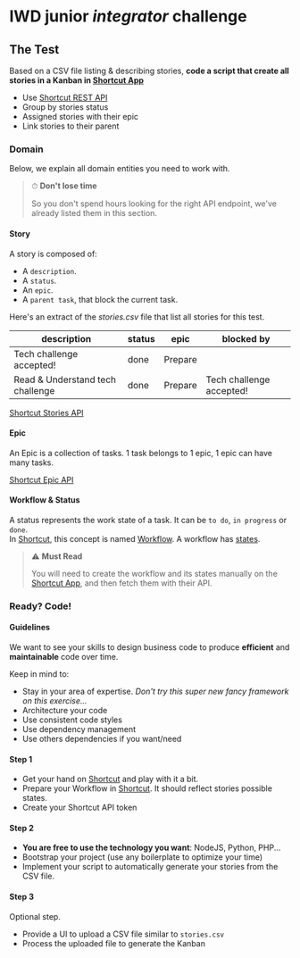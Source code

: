# IWD junior *integrator* challenge

## The Test

Based on a CSV file listing & describing stories, **code a script that create all stories in a Kanban in [Shortcut App](https://app.shortcut.com/)**

- Use [Shortcut REST API](https://shortcut.com/api/rest/v3)
- Group by stories status
- Assigned stories with their epic
- Link stories to their parent

### Domain

Below, we explain all domain entities you need to work with.

> ⏱ **Don't lose time**
>
> So you don't spend hours looking for the right API endpoint, we've already listed them in this section.

#### Story

A story is composed of:
- A `description`.
- A `status`.
- An `epic`.
- A `parent task`, that block the current task.

Here's an extract of the *stories.csv* file that list all stories for this test. 

| description                      | status      | epic    | blocked by                       |
|----------------------------------|-------------|---------|----------------------------------|
| Tech challenge accepted!         | done        | Prepare |                                  |
| Read & Understand tech challenge | done        | Prepare | Tech challenge accepted!         |

[Shortcut Stories API](https://shortcut.com/api/rest/v3#Stories)

#### Epic

An Epic is a collection of tasks. 1 task belongs to 1 epic, 1 epic can have many tasks.

[Shortcut Epic API](https://shortcut.com/api/rest/v3#Epics)

#### Workflow & Status

A status represents the work state of a task. It can be `to do`, `in progress` or `done`.  
In [Shortcut](https://app.shortcut.com/), this concept is named [Workflow](https://shortcut.com/api/rest/v3#Workflows).
A workflow has [states](https://shortcut.com/api/rest/v3#WorkflowState).

> ⚠️ **Must Read**  
> 
> You will need to create the workflow and its states manually on the [Shortcut App](https://app.shortcut.com/), and then fetch them with their API.

### Ready? Code!

#### Guidelines

We want to see your skills to design business code to produce **efficient** and **maintainable** code over time.

Keep in mind to:

- Stay in your area of expertise. *Don't try this super new fancy framework on this exercise...*
- Architecture your code
- Use consistent code styles
- Use dependency management
- Use others dependencies if you want/need

#### Step 1

- Get your hand on [Shortcut](https://app.shortcut.com/) and play with it a bit.
- Prepare your Workflow in [Shortcut](https://app.shortcut.com/). It should reflect stories possible states.
- Create your Shortcut API token

#### Step 2

- **You are free to use the technology you want**: NodeJS, Python, PHP...
- Bootstrap your project (use any boilerplate to optimize your time)
- Implement your script to automatically generate your stories from the CSV file.

#### Step 3

Optional step.

- Provide a UI to upload a CSV file similar to `stories.csv`
- Process the uploaded file to generate the Kanban
